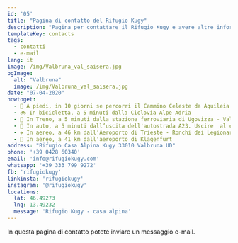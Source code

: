 ```yaml
---
id: '05'
title: "Pagina di contatto del Rifugio Kugy"
description: "Pagina per contattare il Rifugio Kugy e avere altre informazioni."
templateKey: contacts
tags:
  - contatti
  - e-mail
lang: it
image: /img/Valbruna_val_saisera.jpg
bgImage:
  alt: "Valbruna"
  image: /img/Valbruna_val_saisera.jpg
date: "07-04-2020"
howtoget:
  - 🚶 A piedi, in 10 giorni se percorri il Cammino Celeste da Aquileia
  - 🚲 In bicicletta, a 5 minuti dalla Ciclovia Alpe Adria
  - 🚋 In Treno, a 5 minuti dalla stazione ferroviaria di Ugovizza - Valbruna
  - 🚗 In auto, a 5 minuti dall’uscita dell'autostrada A23. Uscire  al casello Valbruna-Malborghetto-Camporosso proseguire  a sinistra in direzione Valbruna
  - ✈️ In aereo, a 46 km dall'Aeroporto di Trieste - Ronchi dei Legionari
  - 🚀 In aereo, a 41 km dall'aeroporto di Klagenfurt
address: "Rifugio Casa Alpina Kugy 33010 Valbruna UD"
phone: '+39 0428 60340'
email: 'info@rifugiokugy.com'
whatsapp: '+39 333 799 9272'
fb: 'rifugiokugy'
linkinsta: 'rifugiokugy'
instagram: '@rifugiokugy'
locations:
  lat: 46.49273
  lng: 13.49232
  message: 'Rifugio Kugy - casa alpina'
---
```


In questa pagina di contatto potete inviare un messaggio e-mail.
